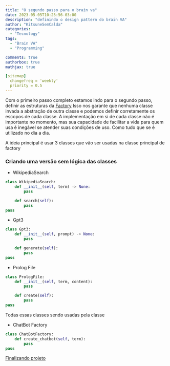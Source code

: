 ```yaml
---
title: "O segundo passo para o brain va"
date: 2023-05-05T10:25:56-03:00
description: "definindo o design pattern do brain VA"
author: "KitsuneSemCalda"
categories:
  - "Tecnology"
tags:
  - "Brain VA"
  - "Programming"

comments: true
authorbox: true
mathjax: true

[sitemap]
  changefreq = 'weekly'
  priority = 0.5
---
```


Com o primeiro passo completo estamos indo para o segundo passo, definir as estruturas da [Factory](https://pt.wikipedia.org/wiki/F%C3%A1brica_(programa%C3%A7%C3%A3o_orientada_a_objetos))
Isso nos garante que nenhuma classe invada a abstração de outra classe e podemos definir corretamente os escopos de cada classe. 
A implementação em si de cada classe não é importante no momento, mas sua capacidade de facilitar a vida para quem usa é inegável se atender suas condições de uso. 
Como tudo que se é utilizado no dia a dia.

A ideia principal é usar 3 classes que vão ser usadas na classe principal de factory

### Criando uma versão sem lógica das classes

- WikipediaSearch
```python
class WikipediaSearch:
    def __init__(self, term) -> None:
        pass

    def search(self):
        pass
pass
```
- Gpt3
```python
class Gpt3:
    def __init__(self, prompt) -> None:
        pass

    def generate(self):
        pass
pass
```
- Prolog File
```python
class PrologFile:
    def __init__(self, term, content):
        pass

    def create(self):
        pass
pass
```

Todas essas classes sendo usadas pela classe

- ChatBot Factory
```python
class ChatBotFactory:
    def create_chatbot(self, term):
        pass
pass
```

[Finalizando projeto](https://foxtechworld.github.io/2023/05/implementando-e-finalizando-o-brain-va/)

